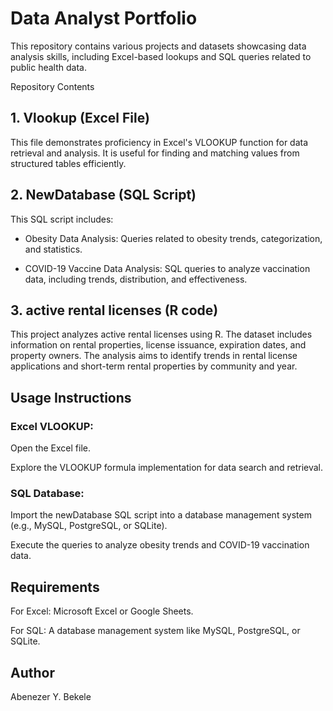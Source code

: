 # Data Analyst Portfolio

This repository contains various projects and datasets showcasing data analysis skills, including Excel-based lookups and SQL queries related to public health data.

Repository Contents

## 1. Vlookup (Excel File)

This file demonstrates proficiency in Excel's VLOOKUP function for data retrieval and analysis. It is useful for finding and matching values from structured tables efficiently.

## 2. NewDatabase (SQL Script)

This SQL script includes:

- Obesity Data Analysis: Queries related to obesity trends, categorization, and statistics.

- COVID-19 Vaccine Data Analysis: SQL queries to analyze vaccination data, including trends, distribution, and effectiveness.

## 3. active rental licenses (R code)
  This project analyzes active rental licenses using R. The dataset includes information on rental properties, license issuance, expiration dates, and property owners. The analysis aims to identify trends in rental license applications and short-term rental properties by community and year.

## Usage Instructions

### Excel VLOOKUP:

Open the Excel file.

Explore the VLOOKUP formula implementation for data search and retrieval.

### SQL Database:

Import the newDatabase SQL script into a database management system (e.g., MySQL, PostgreSQL, or SQLite).

Execute the queries to analyze obesity trends and COVID-19 vaccination data.

## Requirements

For Excel: Microsoft Excel or Google Sheets.

For SQL: A database management system like MySQL, PostgreSQL, or SQLite.

## Author

Abenezer Y. Bekele

